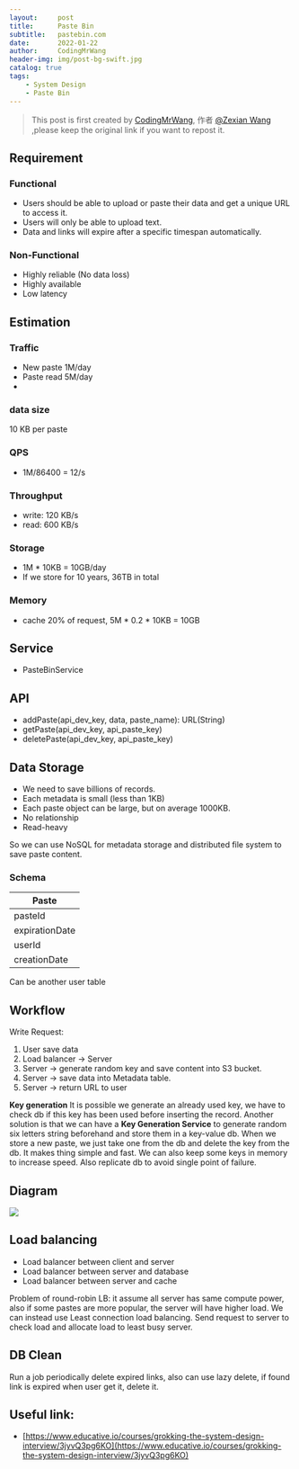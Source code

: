 ```yaml
---
layout:     post
title:      Paste Bin
subtitle:   pastebin.com
date:       2022-01-22
author:     CodingMrWang
header-img: img/post-bg-swift.jpg
catalog: true
tags:
    - System Design
    - Paste Bin
---
```



> This post is first created by [CodingMrWang](http://codingmrwang.github.io), 作者 [@Zexian Wang](http://github.com/codingmrwang) ,please keep the original link if you want to repost it.


## Requirement
### Functional
- Users should be able to upload or paste their data and get a unique URL to access it.
- Users will only be able to upload text.
- Data and links will expire after a specific timespan automatically.


### Non-Functional
- Highly reliable (No data loss)
- Highly available
- Low latency

## Estimation
### Traffic
- New paste 1M/day
- Paste read 5M/day
- 
### data size
10 KB per paste

### QPS
- 1M/86400 = 12/s

### Throughput
- write: 120 KB/s
- read: 600 KB/s

### Storage
- 1M * 10KB = 10GB/day
- If we store for 10 years, 36TB in total

### Memory
- cache 20% of request, 5M * 0.2 * 10KB = 10GB

## Service

- PasteBinService

## API
- addPaste(api_dev_key, data, paste_name): URL(String)
- getPaste(api_dev_key, api_paste_key)
- deletePaste(api_dev_key, api_paste_key)

## Data Storage
- We need to save billions of records.
- Each metadata is small (less than 1KB)
- Each paste object can be large, but on average 1000KB.
- No relationship
- Read-heavy

So we can use NoSQL for metadata storage and distributed file system to save paste content.

### Schema
|Paste|
|-----|
|pasteId|
|expirationDate|
|userId|
|creationDate|

Can be another user table

## Workflow
Write Request:
1. User save data 
2. Load balancer -> Server
3. Server -> generate random key and save content into S3 bucket.
4. Server -> save data into Metadata table.
5. Server -> return URL to user

**Key generation**
It is possible we generate an already used key, we have to check db if this key has been used before inserting the record. Another solution is that we can have a **Key Generation Service** to generate random six letters string beforehand and store them in a key-value db. When we store a new paste, we just take one from the db and delete the key from the db. It makes thing simple and fast. We can also keep some keys in memory to increase speed. Also replicate db to avoid single point of failure.

## Diagram
![](https://drive.google.com/uc?id=1Z5hIdALtAUPy712PA2Yz9geyoZ6wVXUd)

## Load balancing
- Load balancer between client and server
- Load balancer between server and database
- Load balancer between server and cache

Problem of round-robin LB: it assume all server has same compute power, also if some pastes are more popular, the server will have higher load. We can instead use Least connection load balancing. Send request to server to check load and allocate load to least busy server.

## DB Clean
Run a job periodically delete expired links, also can use lazy delete, if found link is expired when user get it, delete it.



## Useful link:
- [https://www.educative.io/courses/grokking-the-system-design-interview/3jyvQ3pg6KO](https://www.educative.io/courses/grokking-the-system-design-interview/3jyvQ3pg6KO)



